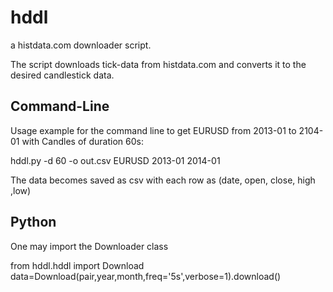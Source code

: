 # hddl
a histdata.com downloader script.

The script downloads tick-data from histdata.com and converts it to the desired candlestick data.


## Command-Line
Usage example for the command line to get EURUSD from 2013-01 to 2104-01 with Candles of duration 60s:

hddl.py -d 60 -o out.csv EURUSD 2013-01 2014-01

The data becomes saved as csv with each row as (date, open, close, high ,low)

## Python 

One may import the Downloader class

from hddl.hddl import Download
data=Download(pair,year,month,freq='5s',verbose=1).download()